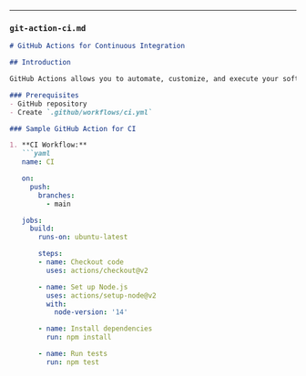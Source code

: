 ---

### `git-action-ci.md`

```markdown
# GitHub Actions for Continuous Integration

## Introduction

GitHub Actions allows you to automate, customize, and execute your software development workflows right in your GitHub repository.

### Prerequisites
- GitHub repository
- Create `.github/workflows/ci.yml`

### Sample GitHub Action for CI

1. **CI Workflow:**
   ```yaml
   name: CI

   on:
     push:
       branches:
         - main

   jobs:
     build:
       runs-on: ubuntu-latest

       steps:
       - name: Checkout code
         uses: actions/checkout@v2

       - name: Set up Node.js
         uses: actions/setup-node@v2
         with:
           node-version: '14'

       - name: Install dependencies
         run: npm install

       - name: Run tests
         run: npm test
